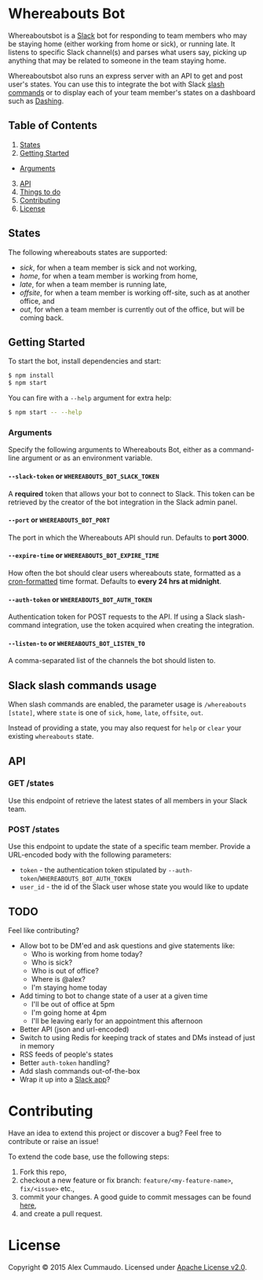 # Whereabouts Bot

Whereaboutsbot is a [Slack](http://slack.com) bot for responding to team members
who may be staying home (either working from home or sick), or running late. It
listens to specific Slack channel(s) and parses what users say, picking up
anything that may be related to someone in the team staying home.

Whereaboutsbot also runs an express server with an API to get and post
user's states. You can use this to integrate the bot with Slack [slash commands](https://api.slack.com/slash-commands)
or to display each of your team member's states on a dashboard such as [Dashing](http://dashing.io).

## Table of Contents

1. [States](#states)
2. [Getting Started](#getting-started)
  - [Arguments](#arguments)
3. [API](#api)
4. [Things to do](#todo)
5. [Contributing](#contributing)
6. [License](#license)

## States

The following whereabouts states are supported:

- _sick_, for when a team member is sick and not working,
- _home_, for when a team member is working from home,
- _late_, for when a team member is running late,
- _offsite_, for when a team member is working off-site, such as at another office, and
- _out_, for when a team member is currently out of the office, but will be coming back.

## Getting Started

To start the bot, install dependencies and start:

```bash
$ npm install
$ npm start
```

You can fire with a `--help` argument for extra help:

```bash
$ npm start -- --help
```

### Arguments

Specify the following arguments to Whereabouts Bot, either as a command-line argument
or as an environment variable.

#### `--slack-token` or `WHEREABOUTS_BOT_SLACK_TOKEN`
A **required** token that allows your bot to connect to Slack. This token can be
retrieved by the creator of the bot integration in the Slack admin panel.

#### `--port` or `WHEREABOUTS_BOT_PORT`
The port in which the Whereabouts API should run. Defaults to **port 3000**.

#### `--expire-time` or `WHEREABOUTS_BOT_EXPIRE_TIME`
How often the bot should clear users whereabouts state, formatted as a
[cron-formatted](https://en.wikipedia.org/wiki/Cron#Configuration_file)
time format. Defaults to **every 24 hrs at midnight**.

#### `--auth-token` or `WHEREABOUTS_BOT_AUTH_TOKEN`
Authentication token for POST requests to the API. If using a Slack slash-command
integration, use the token acquired when creating the integration.

#### `--listen-to` or `WHEREABOUTS_BOT_LISTEN_TO`
A comma-separated list of the channels the bot should listen to.

## Slack slash commands usage

When slash commands are enabled, the parameter usage is `/whereabouts [state]`,
where `state` is one of `sick`, `home`, `late`, `offsite`, `out`.

Instead of providing a state, you may also request for `help` or `clear` your
existing `whereabouts` state.

## API

### GET /states

Use this endpoint of retrieve the latest states of all members in your Slack team.

### POST /states

Use this endpoint to update the state of a specific team member. Provide a
URL-encoded body with the following parameters:

- `token` - the authentication token stipulated by `--auth-token`/`WHEREABOUTS_BOT_AUTH_TOKEN`
- `user_id` - the id of the Slack user whose state you would like to update

## TODO

Feel like contributing?

- Allow bot to be DM'ed and ask questions and give statements like:
  - Who is working from home today?
  - Who is sick?
  - Who is out of office?
  - Where is @alex?
  - I'm staying home today
- Add timing to bot to change state of a user at a given time
  - I'll be out of office at 5pm
  - I'm going home at 4pm
  - I'll be leaving early for an appointment this afternoon
- Better API (json and url-encoded)
- Switch to using Redis for keeping track of states and DMs instead of just in memory
- RSS feeds of people's states
- Better `auth-token` handling?
- Add slash commands out-of-the-box
- Wrap it up into a [Slack app](https://slack.com/apps)?

# Contributing

Have an idea to extend this project or discover a bug? Feel free to contribute or raise an issue!

To extend the code base, use the following steps:

1. Fork this repo,
2. checkout a new feature or fix branch: `feature/<my-feature-name>`, `fix/<issue>` etc.,
3. commit your changes. A good guide to commit messages can be found [here](http://chris.beams.io/posts/git-commit/),
4. and create a pull request.

# License

Copyright © 2015 Alex Cummaudo. Licensed under [Apache License v2.0](http://www.apache.org/licenses/LICENSE-2.0).
